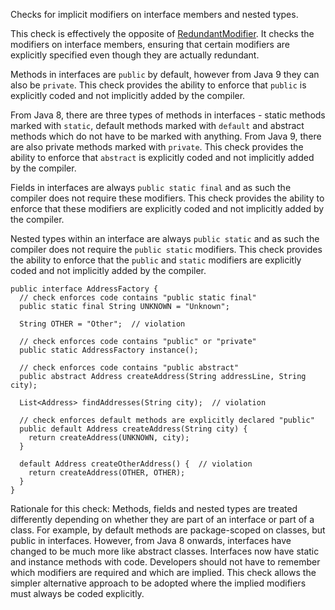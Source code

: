 Checks for implicit modifiers on interface members and nested types.

This check is effectively the opposite of
[RedundantModifier](https://checkstyle.org/redundantmodifier.html#RedundantModifier).
It checks the modifiers on interface members, ensuring that certain
modifiers are explicitly specified even though they are actually
redundant.

Methods in interfaces are `public` by default, however from Java 9 they
can also be `private`. This check provides the ability to enforce that
`public` is explicitly coded and not implicitly added by the compiler.

From Java 8, there are three types of methods in interfaces - static
methods marked with `static`, default methods marked with `default` and
abstract methods which do not have to be marked with anything. From Java
9, there are also private methods marked with `private`. This check
provides the ability to enforce that `abstract` is explicitly coded and
not implicitly added by the compiler.

Fields in interfaces are always `public static final` and as such the
compiler does not require these modifiers. This check provides the
ability to enforce that these modifiers are explicitly coded and not
implicitly added by the compiler.

Nested types within an interface are always `public static` and as such
the compiler does not require the `public static` modifiers. This check
provides the ability to enforce that the `public` and `static` modifiers
are explicitly coded and not implicitly added by the compiler.

    public interface AddressFactory {
      // check enforces code contains "public static final"
      public static final String UNKNOWN = "Unknown";

      String OTHER = "Other";  // violation

      // check enforces code contains "public" or "private"
      public static AddressFactory instance();

      // check enforces code contains "public abstract"
      public abstract Address createAddress(String addressLine, String city);

      List<Address> findAddresses(String city);  // violation

      // check enforces default methods are explicitly declared "public"
      public default Address createAddress(String city) {
        return createAddress(UNKNOWN, city);
      }

      default Address createOtherAddress() {  // violation
        return createAddress(OTHER, OTHER);
      }
    }
            

Rationale for this check: Methods, fields and nested types are treated
differently depending on whether they are part of an interface or part
of a class. For example, by default methods are package-scoped on
classes, but public in interfaces. However, from Java 8 onwards,
interfaces have changed to be much more like abstract classes.
Interfaces now have static and instance methods with code. Developers
should not have to remember which modifiers are required and which are
implied. This check allows the simpler alternative approach to be
adopted where the implied modifiers must always be coded explicitly.
